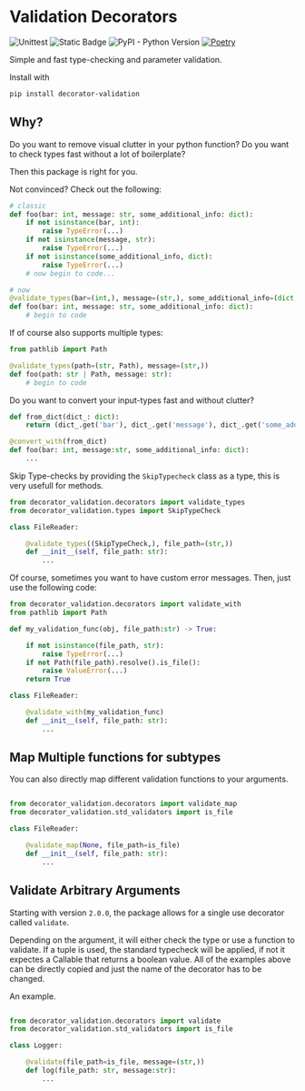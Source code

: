 # Validation Decorators

![Unittest](https://github.com/ahartlba/decorator_validation/actions/workflows/testing.yml/badge.svg?branch=main)
![Static Badge](https://img.shields.io/badge/https%3A%2F%2Fimg.shields.io%2Fbadge%2Fcode%2520style-black-black?label=codestyle)
![PyPI - Python Version](https://img.shields.io/pypi/pyversions/decorator-validation)
[![Poetry](https://img.shields.io/endpoint?url=https://python-poetry.org/badge/v0.json)](https://python-poetry.org/)

Simple and fast type-checking and parameter validation.

Install with

```bash
pip install decorator-validation
```

## Why?

Do you want to remove visual clutter in your python function?
Do you want to check types fast without a lot of boilerplate?

Then this package is right for you.

Not convinced? Check out the following:

```python
# classic
def foo(bar: int, message: str, some_additional_info: dict):
    if not isinstance(bar, int):
        raise TypeError(...)
    if not isinstance(message, str):
        raise TypeError(...)
    if not isinstance(some_additional_info, dict):
        raise TypeError(...)
    # now begin to code...

# now
@validate_types(bar=(int,), message=(str,), some_additional_info=(dict,))
def foo(bar: int, message: str, some_additional_info: dict):
    # begin to code
```

If of course also supports multiple types:

```python
from pathlib import Path

@validate_types(path=(str, Path), message=(str,))
def foo(path: str | Path, message: str):
    # begin to code
```

Do you want to convert your input-types fast and without clutter?

```python
def from_dict(dict_: dict):
    return (dict_.get('bar'), dict_.get('message'), dict_.get('some_additional_info')), {}

@convert_with(from_dict)
def foo(bar: int, message:str, some_additional_info: dict):
    ...

```

Skip Type-checks by providing the `SkipTypecheck` class as a type, this is very usefull for methods.

```python
from decorator_validation.decorators import validate_types
from decorator_validation.types import SkipTypeCheck

class FileReader:

    @validate_types((SkipTypeCheck,), file_path=(str,))
    def __init__(self, file_path: str):
        ...

```

Of course, sometimes you want to have custom error messages.
Then, just use the following code:

```python
from decorator_validation.decorators import validate_with
from pathlib import Path

def my_validation_func(obj, file_path:str) -> True:

    if not isinstance(file_path, str):
        raise TypeError(...)
    if not Path(file_path).resolve().is_file():
        raise ValueError(...)
    return True

class FileReader:

    @validate_with(my_validation_func)
    def __init__(self, file_path: str):
        ...

```

## Map Multiple functions for subtypes

You can also directly map different validation functions to your arguments.

```python

from decorator_validation.decorators import validate_map
from decorator_validation.std_validators import is_file

class FileReader:

    @validate_map(None, file_path=is_file)
    def __init__(self, file_path: str):
        ...

```

## Validate Arbitrary Arguments

Starting with version `2.0.0`, the package allows for a single use decorator called `validate`.

Depending on the argument, it will either check the type or use a function to validate.
If a tuple is used, the standard typecheck will be applied, if not it expectes a Callable that returns a boolean value.
All of the examples above can be directly copied and just the name of the decorator has to be changed.

An example.

```python

from decorator_validation.decorators import validate
from decorator_validation.std_validators import is_file

class Logger:

    @validate(file_path=is_file, message=(str,))
    def log(file_path: str, message:str):
        ...

```
